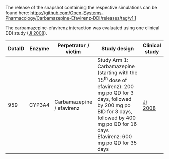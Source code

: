 The release of the snapshot containing the respective simulations can be found here:
https://github.com/Open-Systems-Pharmacology/Carbamazepine-Efavirenz-DDI/releases/tag/v1.1

The carbamazepine-efavirenz interaction was evaluated using one clinical DDI study ([Ji 2008](#4-references)).

| DataID | Enzyme | Perpetrator / victim      | Study design                                                                                                                                                                                                                        | Clinical study           |
| ------ | ------ | ------------------------- | ----------------------------------------------------------------------------------------------------------------------------------------------------------------------------------------------------------------------------------- | ------------------------ |
| 959    | CYP3A4 | Carbamazepine / efavirenz | Study Arm 1:<br />Carbamazepine (starting with the 15<sup>th</sup> dose of efavirenz): 200 mg po QD for 3 days, followed by 200 mg po BID for 3 days, followed by 400 mg po QD for 16 days<br />Efavirenz: 600 mg po QD for 35 days | [Ji 2008](#4-references) |
